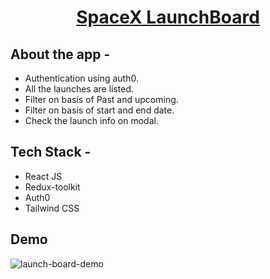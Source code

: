 <div align="center">
  
# [SpaceX LaunchBoard](https://launch-board.netlify.app/)
  
</div>

## **About the app -**

- Authentication using auth0.
- All the launches are listed.
- Filter on basis of Past and upcoming.
- Filter on basis of start and end date.
- Check the launch info on modal.

## **Tech Stack -**

- React JS
- Redux-toolkit
- Auth0
- Tailwind CSS

## Demo

![launch-board-demo](https://res.cloudinary.com/dxebdqoxr/image/upload/v1658397129/launch-board_jkz9mw.gif)
